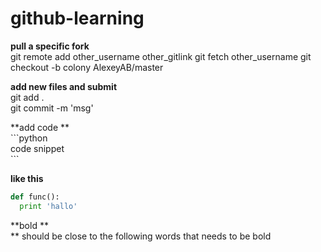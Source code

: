 # github-learning


**pull a specific fork** <br>
git remote add other_username other_gitlink
git fetch other_username 
git checkout -b colony AlexeyAB/master



**add new files and submit**<br>
git add .  <br>
git commit -m 'msg'


**add code ** <br>
\`\`\`python <br>
code snippet <br>
\`\`\`<br>

**like this** <br>
```python
def func():
  print 'hallo'
```


**bold  ** <br>
\*\* should be close to the following words that needs to be bold

